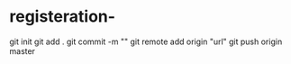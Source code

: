# registeration-



git init
git add .
git commit -m ""
git remote add origin "url"
git push origin master
